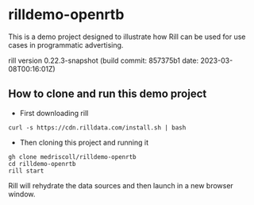 # rilldemo-openrtb

This is a demo project designed to illustrate how Rill can be used for use cases in programmatic advertising.

rill version 0.22.3-snapshot (build commit: 857375b1 date: 2023-03-08T00:16:01Z)

## How to clone and run this demo project

* First downloading rill

```
curl -s https://cdn.rilldata.com/install.sh | bash
```

* Then cloning this project and running it

```
gh clone medriscoll/rilldemo-openrtb
cd rilldemo-openrtb
rill start
```
Rill will rehydrate the data sources and then launch in a new browser window. 

